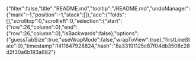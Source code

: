 {"filter":false,"title":"README.md","tooltip":"/README.md","undoManager":{"mark":-1,"position":-1,"stack":[]},"ace":{"folds":[],"scrolltop":0,"scrollleft":0,"selection":{"start":{"row":26,"column":0},"end":{"row":26,"column":0},"isBackwards":false},"options":{"guessTabSize":true,"useWrapMode":false,"wrapToView":true},"firstLineState":0},"timestamp":1411847928824,"hash":"8a33191125c67f04db3508c28d2f30a6b193a682"}